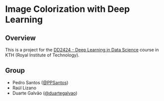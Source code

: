 # Image Colorization with Deep Learning

## Overview
This is a project for the [DD2424 - Deep Learning in Data Science](https://www.kth.se/student/kurser/kurs/DD2424?l=en) course in KTH (Royal Institute of Technology).

## Group
- Pedro Santos ([@PPSantos](https://github.com/ppsantos))
- Raúl Lizano
- Duarte Galvão ([@duartegalvao](https://github.com/duartegalvao))
